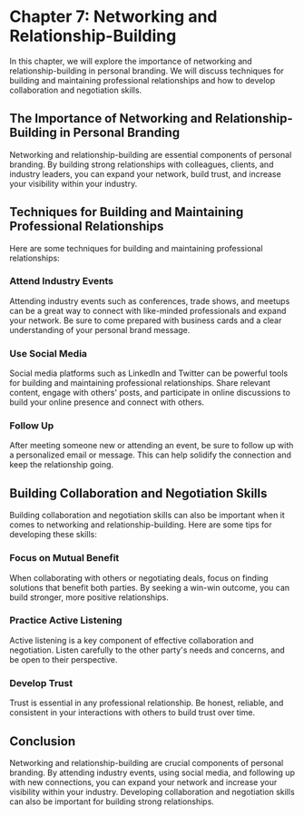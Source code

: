Chapter 7: Networking and Relationship-Building
===============================================

In this chapter, we will explore the importance of networking and relationship-building in personal branding. We will discuss techniques for building and maintaining professional relationships and how to develop collaboration and negotiation skills.

The Importance of Networking and Relationship-Building in Personal Branding
---------------------------------------------------------------------------

Networking and relationship-building are essential components of personal branding. By building strong relationships with colleagues, clients, and industry leaders, you can expand your network, build trust, and increase your visibility within your industry.

Techniques for Building and Maintaining Professional Relationships
------------------------------------------------------------------

Here are some techniques for building and maintaining professional relationships:

### Attend Industry Events

Attending industry events such as conferences, trade shows, and meetups can be a great way to connect with like-minded professionals and expand your network. Be sure to come prepared with business cards and a clear understanding of your personal brand message.

### Use Social Media

Social media platforms such as LinkedIn and Twitter can be powerful tools for building and maintaining professional relationships. Share relevant content, engage with others' posts, and participate in online discussions to build your online presence and connect with others.

### Follow Up

After meeting someone new or attending an event, be sure to follow up with a personalized email or message. This can help solidify the connection and keep the relationship going.

Building Collaboration and Negotiation Skills
---------------------------------------------

Building collaboration and negotiation skills can also be important when it comes to networking and relationship-building. Here are some tips for developing these skills:

### Focus on Mutual Benefit

When collaborating with others or negotiating deals, focus on finding solutions that benefit both parties. By seeking a win-win outcome, you can build stronger, more positive relationships.

### Practice Active Listening

Active listening is a key component of effective collaboration and negotiation. Listen carefully to the other party's needs and concerns, and be open to their perspective.

### Develop Trust

Trust is essential in any professional relationship. Be honest, reliable, and consistent in your interactions with others to build trust over time.

Conclusion
----------

Networking and relationship-building are crucial components of personal branding. By attending industry events, using social media, and following up with new connections, you can expand your network and increase your visibility within your industry. Developing collaboration and negotiation skills can also be important for building strong relationships.
